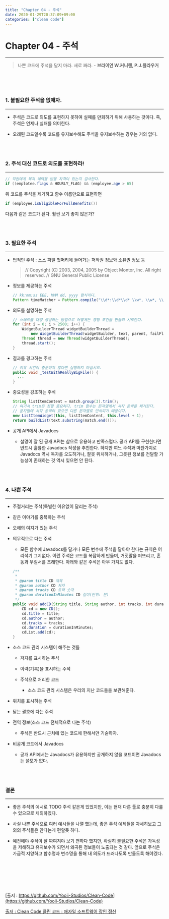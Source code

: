 ```yaml
---
title: "Chapter 04 - 주석"
date: 2020-01-29T20:37:09+09:00
categories: ["clean code"]
---
```


# Chapter 04 - 주석
***

> 나쁜 코드에 주석을 달지 마라. 새로 짜라. - **브라이언 W.커니핸, P.J.플라우거**

<br><br><br>

### 1. 불필요한 주석을 없애자.
***

- 주석은 코드로 의도를 표현하지 못하여 실패를 만회하기 위해 사용하는 것이다. 즉, 주석은 언제나 실패를 의미한다.

- 오래된 코드일수록 코드를 유지보수해도 주석을 유지보수하는 경우는 거의 없다.

<br><br>

### 2. 주석 대신 코드로 의도를 표현하라!
***

~~~java
// 직원에게 복지 혜택을 받을 자격이 있는지 검사한다.
if ((emplotee.flags & HOURLY_FLAG) && (employee.age > 65)
~~~

위 코드를 주석을 제거하고 함수 이름만으로 표현하면

~~~java
if (employee.isEligibleForFullBenefits())
~~~

다음과 같은 코드가 된다. 훨씬 보기 좋지 않은가?

<br><br>

### 3. 필요한 주석
***

- 법적인 주석 : 소스 파일 첫머리에 들어가는 저작권 정보와 소유권 정보 등

  > // Copyright (C) 2003, 2004, 2005 by Object Montor, Inc. All right reserved.
// GNU General Public License

- 정보를 제공하는 주석

  ~~~java
  // kk:mm:ss EEE, MMM dd, yyyy 형식이다.
  Pattern timeMatcher = Pattern.compile("\\d*:\\d*\\d* \\w*, \\w*, \\d*, \\d*");
  ~~~

- 의도를 설명하는 주석

  ~~~java
  // 스레드를 대량 생성하는 방법으로 어떻게든 경쟁 조건을 만들려 시도한다.
  for (int i = 0; i > 2500; i++) {
      WidgetBuilderThread widgetBuilderThread =
          new WidgetBuilderThread(widgetBuilder, text, parent, failFlag);
      Thread thread = new Thread(widgetBuilderThread);
      thread.start();
  }
  ~~~

- 결과를 경고하는 주석

  ~~~java
  // 여유 시간이 충분하지 않다면 실행하지 마십시오.
  public void _testWithReallyBigFile() {
    ...
  }
  ~~~

- 중요성을 강조하는 주석

  ~~~java
  String listItemContent = match.group(3).trim();
  // 여기서 trim은 정말 중요하다. trim 함수는 문자열에서 시작 공백을 제거한다.
  // 문자열에 시작 공백이 있으면 다른 문자열로 인식되기 때문이다.
  new ListItemWidget(this, listItemContent, this.level + 1);
  return buildList(text.substring(match.end()));
  ~~~

- 공개 API에서 Javadocs

  - 설명이 잘 된 공개 API는 참으로 유용하고 만족스럽다. 공개 API를 구현한다면 반드시 훌륭한 Javadocs 작성을 추천한다. 하지만 여느 주석과 마찬가지로 Javadocs 역시 독자를 오도하거나, 잘못 위치하거나, 그릇된 정보를 전달할 가능성이 존재하는 것 역시 잊으면 안 된다.

<br><br>

### 4. 나쁜 주석
***

- 주절거리는 주석(특별한 이유없이 달리는 주석)

- 같은 이야기를 중복하는 주석

- 오해의 여지가 있는 주석

- 의무적으로 다는 주석

  - 모든 함수에 Javadocs를 달거나 모든 변수에 주석을 달아야 한다는 규칙은 어리석기 그지없다. 이런 주석은 코드를 복잡하게 만들며, 거짓말을 퍼뜨리고, 혼동과 무질서를 초래한다. 아래와 같은 주석은 아무 가치도 없다.
  ~~~java
  /**
   *
   * @param title CD 제목
   * @param author CD 저자
   * @param tracks CD 트랙 숫자
   * @param durationInMinutes CD 길이(단위: 분)
   */
  public void addCD(String title, String author, int tracks, int durationInMinutes) {
      CD cd = new CD();
      cd.title = title;
      cd.author = author;
      cd.tracks = tracks;
      cd.duration = durationInMinutes;
      cdList.add(cd);
  }
  ~~~

- 소스 코드 관리 시스템이 해주는 것들

  - 저자를 표시하는 주석

  - 이력(기록)을 표시하는 주석

  - 주석으로 처리한 코드

    - 소스 코드 관리 시스템은 우리의 지난 코드들을 보관해준다.

- 위치를 표시하는 주석

- 닫는 괄호에 다는 주석

- 전역 정보(소스 코드 전체적으로 다는 주석)

  - 주석은 반드시 근처에 있는 코드에 한해서만 기술하자.

- 비공개 코드에서 Javadocs

  - 공개 API에서는 Javadocs가 유용하지만 공개하지 않을 코드이면 Javadocs는 쓸모가 없다.

<br><br>

### 결론
***

- 좋은 주석의 예시로 TODO 주석 같은게 있었지만, 이는 현재 다른 툴로 충분히 다룰수 있으므로 제외하였다.

- 사실 나쁜 주석으로 여러 예시들을 나열 했는데, 좋은 주석 예제들을 자세히보고 그 외의 주석들은 안다는게 편할듯 하다.

- 예전에야 주석이 잘 짜여져야 보기 편하다 했지만, 확실히 불필요한 주석은 가독성을 저해하고 유지보수가 되면서 왜곡된 정보들이 노출되는 것 같다. 앞으로 주석은 가급적 지양하고 함수명과 변수명을 통해 내 의도가 드러나도록 만들도록 해야겠다.

<br><br><br><br><br>

[출저 : https://github.com/Yooii-Studios/Clean-Code](https://github.com/Yooii-Studios/Clean-Code)

[출저 : Clean Code 클린 코드 : 애자일 소프트웨어 장인 정신](http://www.yes24.com/Product/Goods/11681152)
